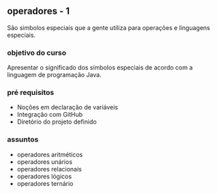 ## operadores - 1

São simbolos especiais que a gente utiliza para operações e linguagens especiais.

### objetivo do curso

Apresentar o significado dos símbolos especiais de acordo com a linguagem de programação Java.

### pré requisitos

- Noções em declaração de variáveis
- Integração com GitHub
- Diretório do projeto definido

### assuntos

- operadores aritméticos
- operadores unários
- operadores relacionais
- operadores lógicos
- operadores ternário
